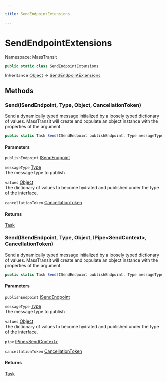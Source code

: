 ```yaml
---

title: SendEndpointExtensions

---
```


# SendEndpointExtensions

Namespace: MassTransit

```csharp
public static class SendEndpointExtensions
```

Inheritance [Object](https://learn.microsoft.com/en-us/dotnet/api/system.object) → [SendEndpointExtensions](../masstransit/sendendpointextensions)

## Methods

### **Send(ISendEndpoint, Type, Object, CancellationToken)**

Send a dynamically typed message initialized by a loosely typed dictionary of values. MassTransit will
 create and populate an object instance with the properties of the  argument.

```csharp
public static Task Send(ISendEndpoint publishEndpoint, Type messageType, object values, CancellationToken cancellationToken)
```

#### Parameters

`publishEndpoint` [ISendEndpoint](../masstransit/isendendpoint)<br/>

`messageType` [Type](https://learn.microsoft.com/en-us/dotnet/api/system.type)<br/>
The message type to publish

`values` [Object](https://learn.microsoft.com/en-us/dotnet/api/system.object)<br/>
The dictionary of values to become hydrated and published under the type of the interface.

`cancellationToken` [CancellationToken](https://learn.microsoft.com/en-us/dotnet/api/system.threading.cancellationtoken)<br/>

#### Returns

[Task](https://learn.microsoft.com/en-us/dotnet/api/system.threading.tasks.task)<br/>

### **Send(ISendEndpoint, Type, Object, IPipe\<SendContext\>, CancellationToken)**

Send a dynamically typed message initialized by a loosely typed dictionary of values. MassTransit will
 create and populate an object instance with the properties of the  argument.

```csharp
public static Task Send(ISendEndpoint publishEndpoint, Type messageType, object values, IPipe<SendContext> pipe, CancellationToken cancellationToken)
```

#### Parameters

`publishEndpoint` [ISendEndpoint](../masstransit/isendendpoint)<br/>

`messageType` [Type](https://learn.microsoft.com/en-us/dotnet/api/system.type)<br/>
The message type to publish

`values` [Object](https://learn.microsoft.com/en-us/dotnet/api/system.object)<br/>
The dictionary of values to become hydrated and published under the type of the interface.

`pipe` [IPipe\<SendContext\>](../masstransit/ipipe-1)<br/>

`cancellationToken` [CancellationToken](https://learn.microsoft.com/en-us/dotnet/api/system.threading.cancellationtoken)<br/>

#### Returns

[Task](https://learn.microsoft.com/en-us/dotnet/api/system.threading.tasks.task)<br/>
